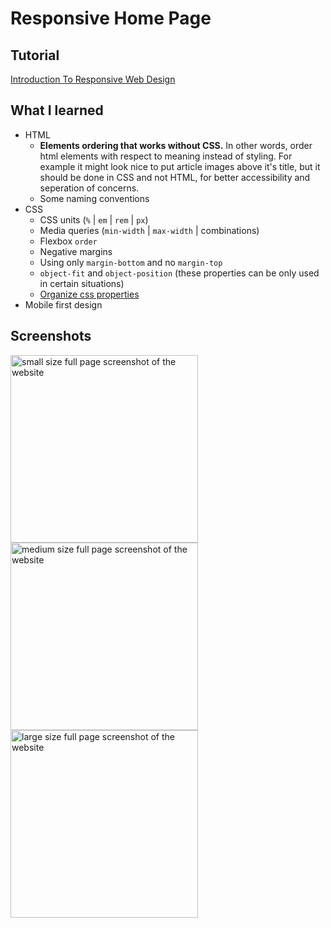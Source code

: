# Responsive Home Page

## Tutorial
[Introduction To Responsive Web Design](https://www.youtube.com/watch?v=srvUrASNj0s&t=1s)

## What I learned

- HTML
  - **Elements ordering that works without CSS.** In other words, order html elements with respect to meaning instead of styling. For example it might look nice to put article images above it's title, but it should be done in CSS and not HTML, for better accessibility and seperation of concerns.
  - Some naming conventions
- CSS
  - CSS units (`%` | `em` | `rem` | `px`)
  - Media queries (`min-width` | `max-width` | combinations)
  - Flexbox `order`
  - Negative margins
  - Using only `margin-bottom` and no `margin-top`
  - `object-fit` and `object-position` (these properties can be only used in certain situations)
  - [Organize css properties](https://9elements.com/css-rule-order)
- Mobile first design

## Screenshots

<p float="left">
  <img src="./screenshots/small.jpg" alt="small size full page screenshot of the website" width="300px">
  <img src="./screenshots/medium.jpg" alt="medium size full page screenshot of the website" width="300px">
  <img src="./screenshots/large.jpg" alt="large size full page screenshot of the website" width="300px">
</p>
